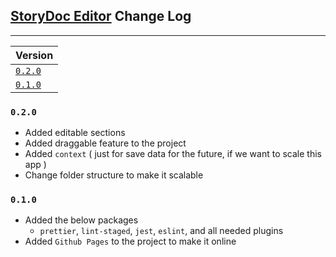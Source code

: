## <u>StoryDoc Editor</u> Change Log

---

| Version            |
| :----------------- |
| [`0.2.0`](#v0.2.0) |
| [`0.1.0`](#v0.1.0) |

### <a id="v0.2.0"/>`0.2.0`

- Added editable sections
- Added draggable feature to the project
- Added `context` ( just for save data for the future, if we want to scale this app )
- Change folder structure to make it scalable

### <a id="v0.1.0"/>`0.1.0`

- Added the below packages 
  - `prettier`, `lint-staged`, `jest`, `eslint`, and all needed plugins
- Added `Github Pages` to the project to make it online
